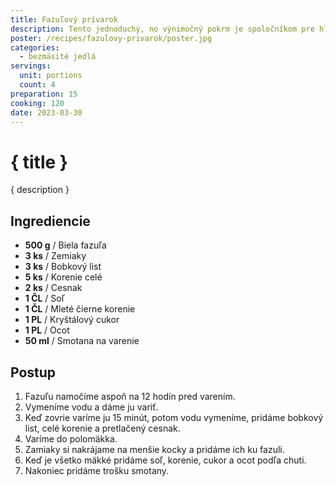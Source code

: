 ```yaml
---
title: Fazuľový prívarok
description: Tento jednoduchý, no výnimočný pokrm je spoločníkom pre hladné žalúdky, ktorý vás očarí svojou sýtosťou.
poster: /recipes/fazulovy-privarok/poster.jpg
categories:
  - bezmäsité jedlá
servings:
  unit: portions
  count: 4
preparation: 15
cooking: 120
date: 2023-03-30
---
```


# { title }

{ description }

## Ingrediencie

- **500 g** / Biela fazuľa
- **3 ks** / Zemiaky
- **3 ks** / Bobkový list
- **5 ks** / Korenie celé
- **2 ks** / Cesnak
- **1 ČL** / Soľ
- **1 ČL** / Mleté čierne korenie
- **1 PL** / Kryštálový cukor
- **1 PL** / Ocot
- **50 ml** / Smotana na varenie

## Postup

1. Fazuľu namočíme aspoň na 12 hodín pred varením.
2. Vymeníme vodu a dáme ju variť.
3. Keď zovrie varíme ju 15 minút, potom vodu vymeníme, pridáme bobkový list, celé korenie a pretlačený cesnak.
4. Varíme do polomäkka.
5. Zamiaky si nakrájame na menšie kocky a pridáme ich ku fazuli.
6. Keď je všetko mäkké pridáme soľ, korenie, cukor a ocot podľa chuti.
7. Nakoniec pridáme trošku smotany.

